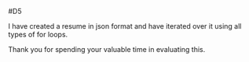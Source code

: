 #D5

I have created a resume in json format and have iterated over it using all types of for loops.

Thank you for spending your valuable time in evaluating this.